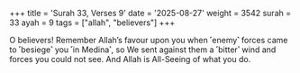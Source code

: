 +++
title = 'Surah 33, Verses 9'
date = '2025-08-27'
weight = 3542
surah = 33
ayah = 9
tags = ["allah", "believers"]
+++

O believers! Remember Allah’s favour upon you when ˹enemy˺ forces came to ˹besiege˺ you ˹in Medina˺, so We sent against them a ˹bitter˺ wind and forces you could not see. And Allah is All-Seeing of what you do.